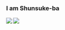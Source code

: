 ### I am Shunsuke-ba
<img align="left" src="https://github-readme-stats.vercel.app/api?username=Shunsuke-ba&show_icons=true">
<img align="center" src="https://github-readme-stats.anuraghazra1.vercel.app/api/top-langs/?username=Shunsuke-ba&amp;layout=compact&amp;theme=radical" style="max-width:100%;">
